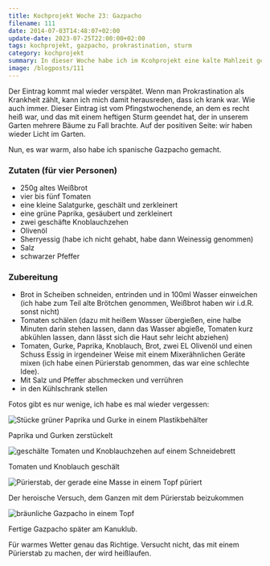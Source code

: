 ```yaml
---
title: Kochprojekt Woche 23: Gazpacho
filename: 111
date: 2014-07-03T14:48:07+02:00
update-date: 2023-07-25T22:00:00+02:00
tags: kochprojekt, gazpacho, prokrastination, sturm
category: kochprojekt
summary: In dieser Woche habe ich im Kcohprojekt eine kalte Mahlzeit gemacht, weil es heiß war: Gazpacho
image: /blogposts/111
---
```


Der Eintrag kommt mal wieder verspätet. Wenn man Prokrastination als Krankheit zählt, kann ich mich damit herausreden, dass ich krank war. Wie auch immer. Dieser Eintrag ist vom Pfingstwochenende, an dem es recht heiß war, und das mit einem heftigen Sturm geendet hat, der in unserem Garten mehrere Bäume zu Fall brachte. Auf der positiven Seite: wir haben wieder Licht im Garten.

Nun, es war warm, also habe ich spanische Gazpacho gemacht.

### Zutaten (für vier Personen)

- 250g altes Weißbrot
- vier bis fünf Tomaten
- eine kleine Salatgurke, geschält und zerkleinert
- eine grüne Paprika, gesäubert und zerkleinert
- zwei geschäfte Knoblauchzehen
- Olivenöl
- Sherryessig (habe ich nicht gehabt, habe dann Weinessig genommen)
- Salz
- schwarzer Pfeffer

### Zubereitung

- Brot in Scheiben schneiden, entrinden und in 100ml Wasser einweichen (ich habe zum Teil alte Brötchen genommen, Weißbrot haben wir i.d.R. sonst nicht)
- Tomaten schälen (dazu mit heißem Wasser übergießen, eine halbe Minuten darin stehen lassen, dann das Wasser abgieße, Tomaten kurz abkühlen lassen, dann lässt sich die Haut sehr leicht abziehen)
- Tomaten, Gurke, Paprika, Knoblauch, Brot, zwei EL Olivenöl und einen Schuss Essig in irgendeiner Weise mit einem Mixerähnlichen Geräte mixen (ich habe einen Pürierstab genommen, das war eine schlechte Idee).
- Mit Salz und Pfeffer abschmecken und verrühren
- in den Kühlschrank stellen

Fotos gibt es nur wenige, ich habe es mal wieder vergessen:

![Stücke grüner Paprika und Gurke in einem Plastikbehälter](/file/kochprojekt_23_01.jpg)

Paprika und Gurken zerstückelt

![geschälte Tomaten und Knoblauchzehen auf einem Schneidebrett](/file/kochprojekt_23_02.jpg)

Tomaten und Knoblauch geschält

![Pürierstab, der gerade eine Masse in einem Topf püriert](/file/kochprojekt_23_03.jpg)

Der heroische Versuch, dem Ganzen mit dem Pürierstab beizukommen

![bräunliche Gazpacho in einem Topf](/file/kochprojekt_23_04.jpg)

Fertige Gazpacho später am Kanuklub.

Für warmes Wetter genau das Richtige. Versucht nicht, das mit einem Pürierstab zu machen, der wird heißlaufen.
